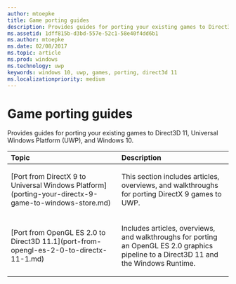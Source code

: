 ```yaml
---
author: mtoepke
title: Game porting guides
description: Provides guides for porting your existing games to Direct3D 11, Universal Windows Platform (UWP), and Windows 10.
ms.assetid: 1dff815b-d3bd-557e-52c1-58e40f4dd6b1
ms.author: mtoepke
ms.date: 02/08/2017
ms.topic: article
ms.prod: windows
ms.technology: uwp
keywords: windows 10, uwp, games, porting, direct3d 11
ms.localizationpriority: medium
---
```


# Game porting guides



Provides guides for porting your existing games to Direct3D 11, Universal Windows Platform (UWP), and Windows 10.

<table>
<colgroup>
<col width="50%" />
<col width="50%" />
</colgroup>
<thead>
<tr class="header">
<th align="left">Topic</th>
<th align="left">Description</th>
</tr>
</thead>
<tbody>
<tr class="odd">
<td align="left"><p>[Port from DirectX 9 to Universal Windows Platform](porting-your-directx-9-game-to-windows-store.md)</p></td>
<td align="left"><p>This section includes articles, overviews, and walkthroughs for porting DirectX 9 games to UWP.</p></td>
</tr>
<tr class="even">
<td align="left"><p>[Port from OpenGL ES 2.0 to Direct3D 11.1](port-from-opengl-es-2-0-to-directx-11-1.md)</p></td>
<td align="left"><p>Includes articles, overviews, and walkthroughs for porting an OpenGL ES 2.0 graphics pipeline to a Direct3D 11 and the Windows Runtime.</p></td>
</tr>
</tbody>
</table>

 


 

 

 




